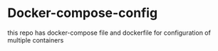 # Docker-compose-config
this repo has docker-compose file and dockerfile for configuration of multiple containers
